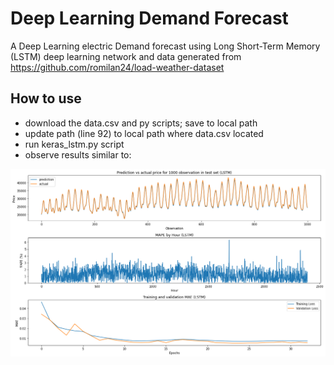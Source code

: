 # Deep Learning Demand Forecast
A Deep Learning electric Demand forecast using Long Short-Term Memory (LSTM) deep learning network and data generated from https://github.com/romilan24/load-weather-dataset

## How to use
- download the data.csv and py scripts; save to local path
- update path (line 92) to local path where data.csv located
- run keras_lstm.py script
- observe results similar to:

![Image1](https://github.com/romilan24/LSTM-caiso-load-forecast/blob/main/Prediction_vs_Actuals_LSTM.png)

